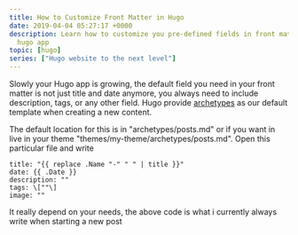 ```yaml
---
title: How to Customize Front Matter in Hugo
date: 2019-04-04 05:27:17 +0000
description: Learn how to customize you pre-defined fields in front matter in your
  hugo app
topic: [hugo]
series: ["Hugo website to the next level"]
---
```

Slowly your Hugo app is growing, the default field you need in your front matter is not just title and date anymore, you always need to include description, tags, or any other field. Hugo provide [archetypes](https://gohugo.io/content-management/archetypes/) as our default template when creating a new content.

The default location for this is in "archetypes/posts.md" or if you want in live in your theme "themes/my-theme/archetypes/posts.md". Open this particular file and write

```
title: "{{ replace .Name "-" " " | title }}"
date: {{ .Date }}
description: ""
tags: \[""\]
image: ""
```

It really depend on your needs, the above code is what i currently always write when starting a new post